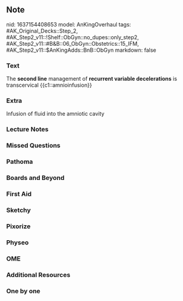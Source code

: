 ## Note
nid: 1637154408653
model: AnKingOverhaul
tags: #AK_Original_Decks::Step_2, #AK_Step2_v11::!Shelf::ObGyn::no_dupes::only_step2, #AK_Step2_v11::#B&B::06_ObGyn::Obstetrics::15_IFM, #AK_Step2_v11::$AnKingAdds::BnB::ObGyn
markdown: false

### Text
The <b>second line</b> management of <b>recurrent variable
decelerations</b> is transcervical {{c1::amnioinfusion}}

### Extra
Infusion of fluid into the amniotic cavity

### Lecture Notes


### Missed Questions


### Pathoma


### Boards and Beyond


### First Aid


### Sketchy


### Pixorize


### Physeo


### OME


### Additional Resources


### One by one

